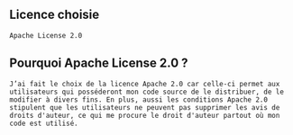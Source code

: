 ## Licence choisie
```
Apache License 2.0
```
## Pourquoi Apache License 2.0 ?
```
J’ai fait le choix de la licence Apache 2.0 car celle-ci permet aux utilisateurs qui posséderont mon code source de le distribuer, de le modifier à divers fins. En plus, aussi les conditions Apache 2.0 stipulent que les utilisateurs ne peuvent pas supprimer les avis de droits d'auteur, ce qui me procure le droit d'auteur partout où mon code est utilisé.
```